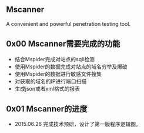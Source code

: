 Mscanner
------
A convenient and powerful penetration testing tool.

0x00 Mscanner需要完成的功能
----

- 结合Mspider完成对站点的sqli检测
- 使用Mspider的数据完成对站点的域名穷举及爆破
- 使用Mspider的数据进行敏感文件搜集
- 对获取的域名的IP进行端口扫描
- 生成json或者xml格式的报表

0x01 Mscanner的进度
---

- 2015.06.26 完成技术预研，设计了第一版程序逻辑图。
